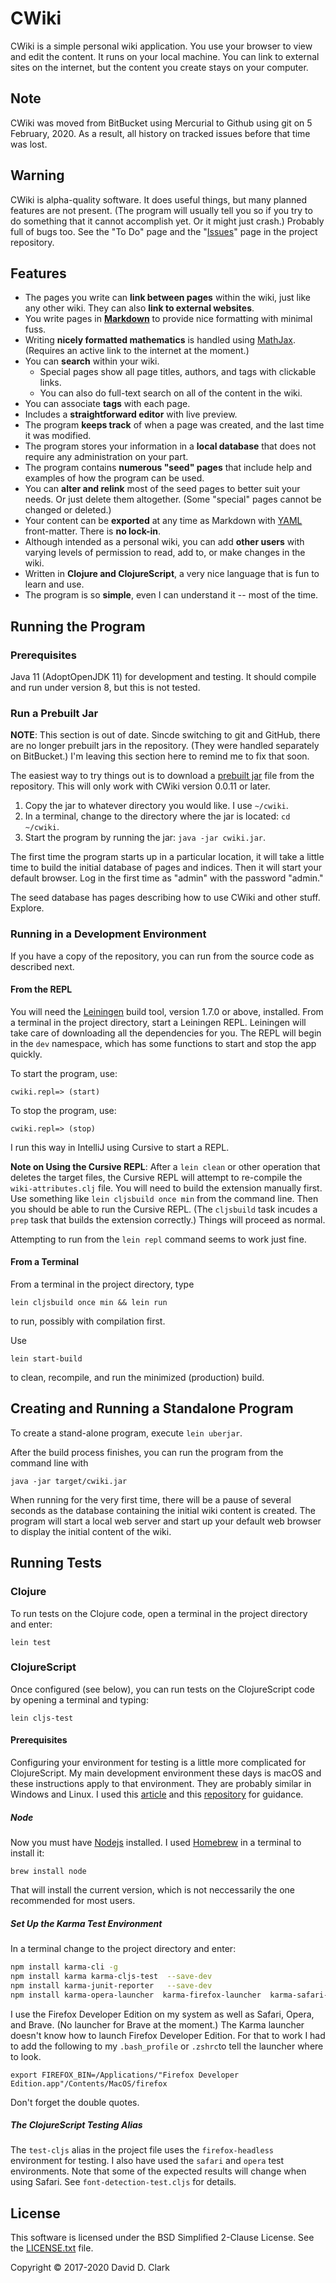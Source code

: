 # CWiki ##

CWiki is a simple personal wiki application. You use your browser to view and edit the content. It runs on your local machine. You can link to external sites on the internet, but the content you create stays on your computer.

## Note ##

CWiki was moved from BitBucket using Mercurial to Github using git on 5 February, 2020. As a result, all history on tracked issues before that time was lost.

## Warning ##

CWiki is alpha-quality software. It does useful things, but many planned features are not present. (The program will usually tell you so if you try to do something that it cannot accomplish yet. Or it might just crash.) Probably full of bugs too. See the "To Do" page and the "[Issues](https://bitbucket.org/David_Clark/cwiki/issues?status=new&status=open)" page in the project repository.

## Features ##

* The pages you write can **link between pages** within the wiki, just like any other wiki. They can also **link to external websites**.
* You write pages in **[Markdown](https://daringfireball.net/projects/markdown/syntax)** to provide nice formatting with minimal fuss.
* Writing **nicely formatted mathematics** is handled using [MathJax](https://www.mathjax.org/). (Requires an active link to the internet at the moment.)
* You can **search** within your wiki. 
   * Special pages show all page titles, authors, and tags with clickable links.
   * You can also do full-text search on all of the content in the wiki.
* You can associate **tags** with each page.
* Includes a **straightforward editor** with live preview.
* The program **keeps track** of when a page was created, and the last time it was modified.
* The program stores your information in a **local database** that does not require any administration on your part.
* The program contains **numerous "seed" pages** that include help and examples of how the program can be used.
* You can **alter and relink** most of the seed pages to better suit your needs. Or just delete them altogether. (Some "special" pages cannot be changed or deleted.)
* Your content can be **exported** at any time as Markdown with [YAML](http://yaml.org) front-matter. There is **no lock-in**.
* Although intended as a personal wiki, you can add **other users** with varying levels of permission to read, add to, or make changes in the wiki.
* Written in **Clojure and ClojureScript**, a very nice language that is fun to learn and use.
* The program is so **simple**, even I can understand it -- most of the time.

## Running the Program ##

### Prerequisites ###

Java 11 (AdoptOpenJDK 11) for development and testing. It should compile and run under version 8, but this is not tested. 

### Run a Prebuilt Jar ###

**NOTE**: This section is out of date. Sincde switching to git and GitHub, there are no longer prebuilt jars in the repository. (They were handled separately on BitBucket.) I'm leaving this section here to remind me to fix that soon.

The easiest way to try things out is to download a [prebuilt jar](https://bitbucket.org/David_Clark/cwiki/downloads/) file from the repository. This will only work with CWiki version 0.0.11 or later.

1. Copy the jar to whatever directory you would like. I use `~/cwiki`.
2. In a terminal, change to the directory where the jar is located: `cd ~/cwiki`.
3. Start the program by running the jar: `java -jar cwiki.jar`.

The first time the program starts up in a particular location, it will take a little time to build the initial database of pages and indices. Then it will start your default browser. Log in the first time as "admin" with the password "admin."

The seed database has pages describing how to use CWiki and other stuff. Explore.

### Running in a Development Environment ###

If you have a copy of the repository, you can run from the source code as described next.

#### From the REPL ####

You will need the [Leiningen](https://github.com/technomancy/leiningen) build tool, version 1.7.0 or above, installed. From a terminal in the project directory, start a Leiningen REPL. Leiningen will take care of downloading all the dependencies for you. The REPL will begin in the `dev` namespace, which has some functions to start and stop the app quickly.

To start the program, use:

`cwiki.repl=> (start)`

To stop the program, use:

`cwiki.repl=> (stop)`

I ​run this way in IntelliJ using Cursive to start a REPL.

**Note on Using the Cursive REPL**: After a `lein clean` or other operation that deletes the target files, the Cursive REPL will attempt to re-compile the `wiki-attributes.clj` file. You will need to build the extension manually first. Use something like `lein cljsbuild once min` from the command line. Then you should be able to run the Cursive REPL. (The `cljsbuild` task incudes a `prep` task that builds the extension correctly.) Things will proceed as normal.

Attempting to run from the `lein repl` command seems to work just fine.

#### From a Terminal ####

From a terminal in the project directory, type

`lein cljsbuild once min && lein run`

to run, possibly with compilation first.

Use

`lein start-build`

to clean, recompile, and run the minimized (production) build. 

## Creating and Running a Standalone Program ##

To create a stand-alone program, execute `lein uberjar`. 

After the build process finishes, you can run the program from the command line with

```
java -jar target/cwiki.jar
```

 When running for the very first time, there will be a pause of several seconds as the database containing the initial wiki content is created. The program will start a local web server and start up your default web browser to display the initial content of the wiki.

## Running Tests ##

### Clojure ###

To run tests on the Clojure code, open a terminal in the project directory and enter:

`lein test`

### ClojureScript ###

Once configured (see below), you can run tests on the ClojureScript code by opening a terminal and typing:

`lein cljs-test`

#### Prerequisites ####

Configuring your environment for testing is a little more complicated for ClojureScript. My main development environment these days is macOS and these instructions apply to that environment. They are probably similar in Windows and Linux. I used this [article](https://lispcast.com/testing-clojurescript/) and this [repository](https://github.com/cloojure/cljs-template) for guidance.

##### Node #####

Now you must have [Nodejs](https://nodejs.org/en/) installed. I used [Homebrew](https://brew.sh) in a terminal to install it:

`brew install node`

That will install the current version, which is not neccessarily the one recommended for most users.

##### Set Up the Karma Test Environment #####

In a terminal change to the project directory and enter:

```bash
npm install karma-cli -g
npm install karma karma-cljs-test  --save-dev
npm install karma-junit-reporter   --save-dev
npm install karma-opera-launcher  karma-firefox-launcher  karma-safari-launcher  --save-dev
```
I use the Firefox Developer Edition on my system as well as Safari, Opera, and Brave. (No launcher for Brave at the moment.) The Karma launcher doesn't know how to launch Firefox Developer Edition. For that to work I had to add the following to my `.bash_profile` or `.zshrc`to tell the launcher where to look.

`export FIREFOX_BIN=/Applications/"Firefox Developer Edition.app"/Contents/MacOS/firefox`

Don't forget the double quotes.

##### The ClojureScript Testing Alias #####

The `test-cljs` alias in the project file uses the `firefox-headless` environment for testing. I also have used the `safari` and `opera` test environments. Note that some of the expected results will change when using Safari. See `font-detection-test.cljs` for details.

## License ##

This software is licensed under the BSD Simplified 2-Clause License. See the [LICENSE.txt](https://bitbucket.org/David_Clark/cwiki/src/default/LICENSE.txt) file.

Copyright © 2017-2020 David D. Clark